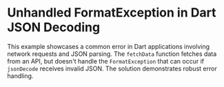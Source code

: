 # Unhandled FormatException in Dart JSON Decoding

This example showcases a common error in Dart applications involving network requests and JSON parsing.  The `fetchData` function fetches data from an API, but doesn't handle the `FormatException` that can occur if `jsonDecode` receives invalid JSON.  The solution demonstrates robust error handling.